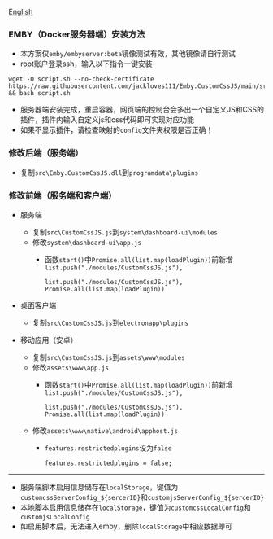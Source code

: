 [English](README_EN.md)

### EMBY（Docker服务器端）安装方法
- 本方案仅`emby/embyserver:beta`镜像测试有效，其他镜像请自行测试
- root账户登录ssh，输入以下指令一键安装
```
wget -O script.sh --no-check-certificate https://raw.githubusercontent.com/jackloves111/Emby.CustomCssJS/main/src/script.sh && bash script.sh
```
- 服务器端安装完成，重启容器，网页端的控制台会多出一个自定义JS和CSS的插件，插件内输入自定义js和css代码即可实现对应功能
- 如果不显示插件，请检查映射的`config`文件夹权限是否正确！

### 修改后端（服务端）
- 复制`src\Emby.CustomCssJS.dll`到`programdata\plugins`

### 修改前端（服务端和客户端）
- 服务端
  - 复制`src\CustomCssJS.js`到`system\dashboard-ui\modules`
  - 修改`system\dashboard-ui\app.js`
    - 函数`start()`中`Promise.all(list.map(loadPlugin))`前新增`list.push("./modules/CustomCssJS.js"),`  

      ```
      list.push("./modules/CustomCssJS.js"),
      Promise.all(list.map(loadPlugin))
      ```
- 桌面客户端
  - 复制`src\CustomCssJS.js`到`electronapp\plugins`


- 移动应用（安卓）
  - 复制`src\CustomCssJS.js`到`assets\www\modules`
  - 修改`assets\www\app.js`
    - 函数`start()`中`Promise.all(list.map(loadPlugin))`前新增`list.push("./modules/CustomCssJS.js"),`  

      ```
      list.push("./modules/CustomCssJS.js"),
      Promise.all(list.map(loadPlugin))
      ```
  - 修改`assets\www\native\android\apphost.js`
    - `features.restrictedplugins`设为`false`  

      ```
      features.restrictedplugins = false;
      ```
***
- 服务端脚本启用信息储存在`localStorage`，键值为`customcssServerConfig_${sercerID}`和`customjsServerConfig_${sercerID}`
- 本地脚本启用信息储存在`localStorage`，键值为`customcssLocalConfig`和`customjsLocalConfig`
- 如启用脚本后，无法进入emby，删除`localStorage`中相应数据即可
